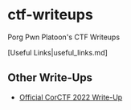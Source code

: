 # ctf-writeups
Porg Pwn Platoon's CTF Writeups

[Useful Links|useful_links.md]

## Other Write-Ups

 - [Official CorCTF 2022 Write-Up](https://brycec.me/posts/corctf_2022_challenges)
